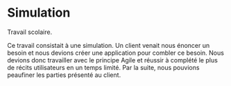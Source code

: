Simulation
==========
Travail scolaire.

Ce travail consistait à une simulation. Un client venait nous énoncer un besoin et nous devions créer une application pour combler ce besoin. Nous devions donc travailler avec le principe Agile et réussir à complété le plus de récits utilisateurs en un temps limité. Par la suite, nous pouvions peaufiner les parties présenté au client.
